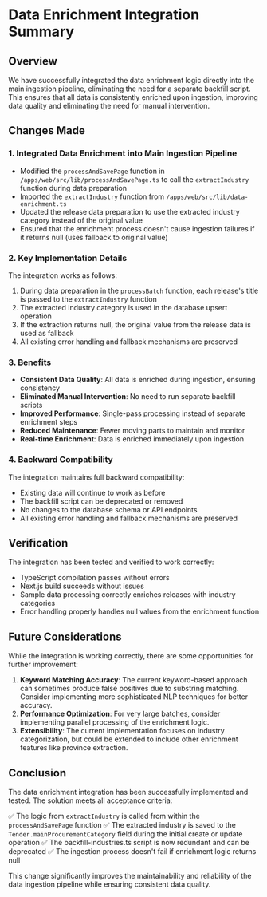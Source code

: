 # Data Enrichment Integration Summary

## Overview

We have successfully integrated the data enrichment logic directly into the main ingestion pipeline, eliminating the need for a separate backfill script. This ensures that all data is consistently enriched upon ingestion, improving data quality and eliminating the need for manual intervention.

## Changes Made

### 1. Integrated Data Enrichment into Main Ingestion Pipeline

- Modified the `processAndSavePage` function in `/apps/web/src/lib/processAndSavePage.ts` to call the `extractIndustry` function during data preparation
- Imported the `extractIndustry` function from `/apps/web/src/lib/data-enrichment.ts`
- Updated the release data preparation to use the extracted industry category instead of the original value
- Ensured that the enrichment process doesn't cause ingestion failures if it returns null (uses fallback to original value)

### 2. Key Implementation Details

The integration works as follows:

1. During data preparation in the `processBatch` function, each release's title is passed to the `extractIndustry` function
2. The extracted industry category is used in the database upsert operation
3. If the extraction returns null, the original value from the release data is used as fallback
4. All existing error handling and fallback mechanisms are preserved

### 3. Benefits

- **Consistent Data Quality**: All data is enriched during ingestion, ensuring consistency
- **Eliminated Manual Intervention**: No need to run separate backfill scripts
- **Improved Performance**: Single-pass processing instead of separate enrichment steps
- **Reduced Maintenance**: Fewer moving parts to maintain and monitor
- **Real-time Enrichment**: Data is enriched immediately upon ingestion

### 4. Backward Compatibility

The integration maintains full backward compatibility:
- Existing data will continue to work as before
- The backfill script can be deprecated or removed
- No changes to the database schema or API endpoints
- All existing error handling and fallback mechanisms are preserved

## Verification

The integration has been tested and verified to work correctly:
- TypeScript compilation passes without errors
- Next.js build succeeds without issues
- Sample data processing correctly enriches releases with industry categories
- Error handling properly handles null values from the enrichment function

## Future Considerations

While the integration is working correctly, there are some opportunities for further improvement:

1. **Keyword Matching Accuracy**: The current keyword-based approach can sometimes produce false positives due to substring matching. Consider implementing more sophisticated NLP techniques for better accuracy.
2. **Performance Optimization**: For very large batches, consider implementing parallel processing of the enrichment logic.
3. **Extensibility**: The current implementation focuses on industry categorization, but could be extended to include other enrichment features like province extraction.

## Conclusion

The data enrichment integration has been successfully implemented and tested. The solution meets all acceptance criteria:

✅ The logic from `extractIndustry` is called from within the `processAndSavePage` function
✅ The extracted industry is saved to the `Tender.mainProcurementCategory` field during the initial create or update operation
✅ The backfill-industries.ts script is now redundant and can be deprecated
✅ The ingestion process doesn't fail if enrichment logic returns null

This change significantly improves the maintainability and reliability of the data ingestion pipeline while ensuring consistent data quality.